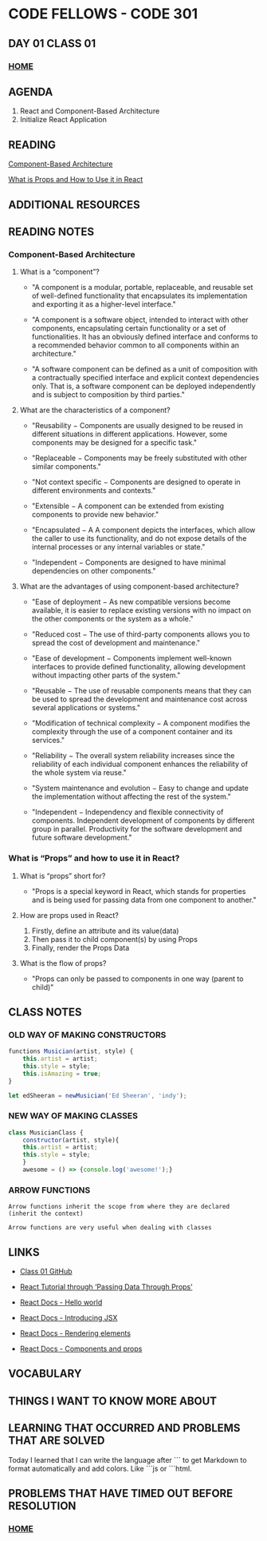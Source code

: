 # CODE FELLOWS - CODE 301

## DAY 01 CLASS 01

### [HOME](../README.md)

## AGENDA
1. React and Component-Based Architecture
1. Initialize React Application

## READING
[Component-Based Architecture](https://www.tutorialspoint.com/software_architecture_design/component_based_architecture.htm)

[What is Props and How to Use it in React](https://itnext.io/what-is-props-and-how-to-use-it-in-react-da307f500da0)

## ADDITIONAL RESOURCES

## READING NOTES
### Component-Based Architecture
1. What is a “component”?
    * "A component is a modular, portable, replaceable, and reusable set of well-defined functionality that encapsulates its implementation and exporting it as a higher-level interface."

    * "A component is a software object, intended to interact with other components, encapsulating certain functionality or a set of functionalities. It has an obviously defined interface and conforms to a recommended behavior common to all components within an architecture."

    * "A software component can be defined as a unit of composition with a contractually specified interface and explicit context dependencies only. That is, a software component can be deployed independently and is subject to composition by third parties."

1. What are the characteristics of a component?
    * "Reusability − Components are usually designed to be reused in different situations in different applications. However, some components may be designed for a specific task."

    * "Replaceable − Components may be freely substituted with other similar components."

    * "Not context specific − Components are designed to operate in different environments and contexts."

    * "Extensible − A component can be extended from existing components to provide new behavior."

    * "Encapsulated − A A component depicts the interfaces, which allow the caller to use its functionality, and do not expose details of the internal processes or any internal variables or state."

    * "Independent − Components are designed to have minimal dependencies on other components."

1. What are the advantages of using component-based architecture?
    * "Ease of deployment − As new compatible versions become available, it is easier to replace existing versions with no impact on the other components or the system as a whole."

    * "Reduced cost − The use of third-party components allows you to spread the cost of development and maintenance."

    * "Ease of development − Components implement well-known interfaces to provide defined functionality, allowing development without impacting other parts of the system."

    * "Reusable − The use of reusable components means that they can be used to spread the development and maintenance cost across several applications or systems."

    * "Modification of technical complexity − A component modifies the complexity through the use of a component container and its services."

    * "Reliability − The overall system reliability increases since the reliability of each individual component enhances the reliability of the whole system via reuse."

    * "System maintenance and evolution − Easy to change and update the implementation without affecting the rest of the system."

    * "Independent − Independency and flexible connectivity of components. Independent development of components by different group in parallel. Productivity for the software development and future software development."

### What is “Props” and how to use it in React?
1. What is “props” short for?
    * "Props is a special keyword in React, which stands for properties and is being used for passing data from one component to another."

1. How are props used in React?
    1. Firstly, define an attribute and its value(data)
    2. Then pass it to child component(s) by using Props
    3. Finally, render the Props Data

1. What is the flow of props?
    * "Props can only be passed to components in one way (parent to child)"

## CLASS NOTES

### OLD WAY OF MAKING CONSTRUCTORS

```js
functions Musician(artist, style) {
	this.artist = artist;
	this.style = style;
	this.isAmazing = true;
}

let edSheeran = newMusician('Ed Sheeran', 'indy');
```
### NEW WAY OF MAKING CLASSES

```js
class MusicianClass {
	constructor(artist, style){
	this.artist = artist;
	this.style = style;
	}
	awesome = () => {console.log('awesome!');}
```

### ARROW FUNCTIONS
    Arrow functions inherit the scope from where they are declared (inherit the context)

    Arrow functions are very useful when dealing with classes

## LINKS
* [Class 01 GitHub](https://github.com/codefellows/seattle-code-301d85/tree/main/class-01)

* [React Tutorial through ‘Passing Data Through Props’](https://reactjs.org/tutorial/tutorial.html)
* [React Docs - Hello world](https://reactjs.org/docs/hello-world.html
)
* [React Docs - Introducing JSX](https://reactjs.org/docs/introducing-jsx.html)
* [React Docs - Rendering elements](https://reactjs.org/docs/rendering-elements.html)
* [React Docs - Components and props](https://reactjs.org/docs/components-and-props.html)

## VOCABULARY

## THINGS I WANT TO KNOW MORE ABOUT

## LEARNING THAT OCCURRED AND PROBLEMS THAT ARE SOLVED

Today I learned that I can write the language after \`\`\` to get Markdown to format automatically and add colors.  Like \`\`\`js or \`\`\`html.

## PROBLEMS THAT HAVE TIMED OUT BEFORE RESOLUTION

### [HOME](../README.md)